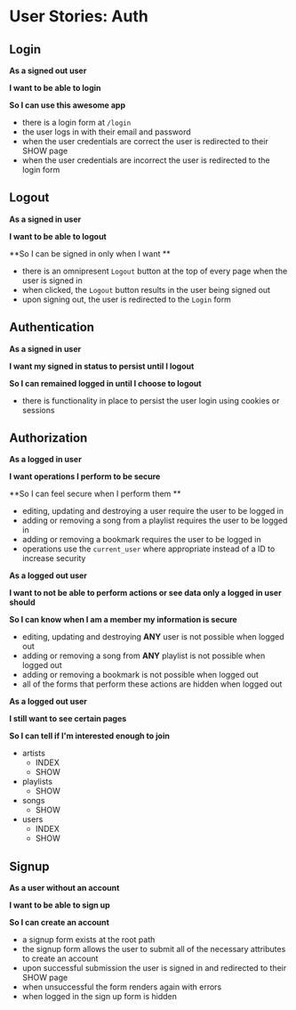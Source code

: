 # User Stories: Auth


## Login


**As a signed out user**

**I want to be able to login**

**So I can use this awesome app**




- there is a login form at `/login`
- the user logs in with their email and password
- when the user credentials are correct the user is redirected to their SHOW page
- when the user credentials are incorrect the user is redirected to the login form


## Logout


**As a signed in user**

**I want to be able to logout**

**So I can be signed in only when I want **




- there is an omnipresent `Logout` button at the top of every page when the user is signed in
- when clicked, the `Logout` button results in the user being signed out
- upon signing out, the user is redirected to the `Login` form


## Authentication


**As a signed in user**

**I want my signed in status to persist until I logout**

**So I can remained logged in until I choose to logout**




- there is functionality in place to persist the user login using cookies or sessions


## Authorization


**As a logged in user**

**I want operations I perform to be secure**

**So I can feel secure when I perform them **




- editing, updating and destroying a user require the user to be logged in
- adding or removing a song from a playlist requires the user to be logged in
- adding or removing a bookmark requires the user to be logged in
- operations use the `current_user` where appropriate instead of a ID to increase security



**As a logged out user**

**I want to not be able to perform actions or see data only a logged in user should**

**So I can know when I am a member my information is secure**




- editing, updating and destroying **ANY** user is not possible when logged out
- adding or removing a song from **ANY** playlist is not possible when logged out
- adding or removing a bookmark is not possible when logged out
- all of the forms that perform these actions are hidden when logged out



**As a logged out user**

**I still want to see certain pages**

**So I can tell if I'm interested enough to join**



- artists
    - INDEX
    - SHOW
- playlists
    - SHOW
- songs
    - SHOW
- users
    - INDEX
    - SHOW


## Signup


**As a user without an account**

**I want to be able to sign up**

**So I can create an account**




- a signup form exists at the root path
- the signup form allows the user to submit all of the necessary attributes to create an account
- upon successful submission the user is signed in and redirected to their SHOW page
- when unsuccessful the form renders again with errors
- when logged in the sign up form is hidden




